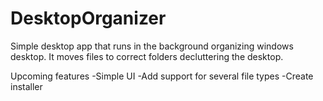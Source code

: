 # DesktopOrganizer
Simple desktop app that runs in the background organizing windows desktop. It moves files to correct folders decluttering the desktop. 

Upcoming features
-Simple UI
-Add support for several file types
-Create installer
